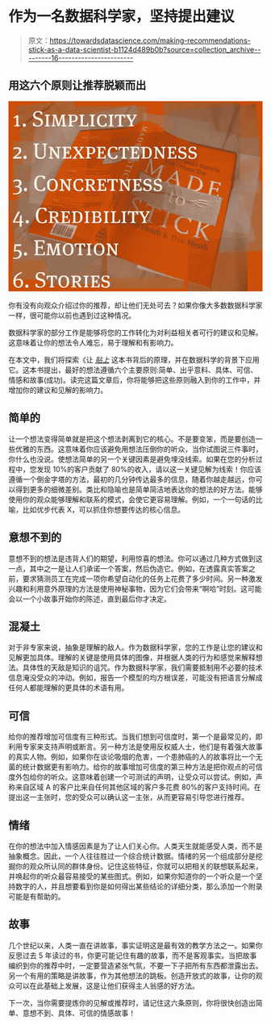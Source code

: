 # 作为一名数据科学家，坚持提出建议

> 原文：<https://towardsdatascience.com/making-recommendations-stick-as-a-data-scientist-b1124d489b0b?source=collection_archive---------16----------------------->

## 用这六个原则让推荐脱颖而出

![](img/96b3c9ce9eb1d1fc80dbc6ea309d2371.png)

你有没有向观众介绍过你的推荐，却让他们无处可去？如果你像大多数数据科学家一样，很可能你以前也遇到过这种情况。

数据科学家的部分工作是能够将您的工作转化为对利益相关者可行的建议和见解。这意味着让你的想法令人难忘，易于理解和有影响力。

在本文中，我们将探索《让 [*贴上*](https://www.amazon.com/Made-Stick-Ideas-Survive-Others-ebook/dp/B000N2HCKQ) 这本书背后的原理，并在数据科学的背景下应用它。这本书提出，最好的想法遵循六个主要原则:简单、出乎意料、具体、可信、情感和故事(成功)。读完这篇文章后，你将能够把这些原则融入到你的工作中，并增加你的建议和见解的影响力。

## **简单的**

让一个想法变得简单就是把这个想法剥离到它的核心。不是要变笨，而是要创造一些优雅的东西。这意味着你应该避免用想法压倒你的听众，当你试图说三件事时，你什么也没说。使想法简单的另一个关键因素是避免埋没线索。如果在您的分析过程中，您发现 10%的客户贡献了 80%的收入，请以这一关键见解为线索！你应该遵循一个倒金字塔的方法，最初的几分钟传达最多的信息，随着你越走越远，你可以得到更多的细微差别。类比和隐喻也是简单简洁地表达你的想法的好方法。能够使用你的观众能够理解和联系的模式，会使它更容易理解。例如，一个一句话的比喻，比如优步代表 X，可以抓住你想要传达的核心信息。

## **意想不到的**

意想不到的想法是违背人们的期望，利用惊喜的想法。你可以通过几种方式做到这一点，其中之一是让人们承诺一个答案，然后伪造它。例如，在透露真实答案之前，要求猜测员工在完成一项你希望自动化的任务上花费了多少时间。另一种激发兴趣和利用意外原理的方法是使用神秘事物，因为它们会带来“啊哈”时刻。这可能会以一个小故事开始你的陈述，直到最后你才决定。

## **混凝土**

对于非专家来说，抽象是理解的敌人。作为数据科学家，您的工作是让您的建议和见解更加具体。理解的关键是使用具体的图像，并根据人类的行为和感觉来解释想法。具体性的天敌是知识的诅咒。作为数据科学家，我们需要抵制用不必要的技术信息淹没受众的冲动。例如，报告一个模型的均方根误差，可能没有把语言分解成任何人都能理解的更具体的术语有用。

## **可信**

给你的推荐增加可信度有三种形式。当我们想到可信度时，第一个是最常见的，即利用专家来支持声明或断言。另一种方法是使用反权威人士，他们是有着强大故事的真实人物。例如，如果你在谈论吸烟的危害，一个患肺癌的人的故事将比一个无菌的统计数据更有影响力。给你的故事增加可信度的第三种方法是把你观点的可信度外包给你的听众。这意味着创建一个可测试的声明，让受众可以尝试。例如，声称来自区域 A 的客户比来自任何其他区域的客户多花费 80%的客户支持时间。在提出这一主张时，您的受众可以确认这一主张，从而更容易引导您进行推荐。

## **情绪**

在你的想法中加入情感因素是为了让人们关心你。人类天生就能感受人类，而不是抽象概念。因此，一个人往往胜过一个综合统计数据。情绪的另一个组成部分是挖掘你的观众所认同的群体身份。记住这些特征，你就可以把相关的联想联系起来，并唤起你的听众最容易接受的某些图式。例如，如果你知道你的一个听众是一个坚持数字的人，并且想要看到你是如何得出某些结论的详细分类，那么添加一个附录可能是有帮助的。

## **故事**

几个世纪以来，人类一直在讲故事，事实证明这是最有效的教学方法之一。如果你反思过去 5 年读过的书，你更可能记住有趣的故事，而不是客观事实。当把故事编织到你的推荐中时，一定要营造紧张气氛，不要一下子把所有东西都泄露出去。另一个有用的策略是讲故事，作为其他想法的跳板。创造开放式的故事，让你的观众可以在此基础上发展，这是让他们获得主人翁感的好方法。

下一次，当你需要提炼你的见解或推荐时，请记住这六条原则，你将很快创造出简单、意想不到、具体、可信的情感故事！